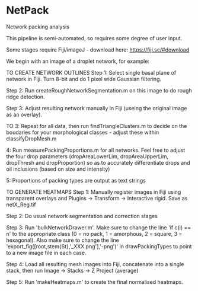 # NetPack
Network packing analysis

This pipeline is semi-automated, so requires some degree of user input.

Some stages require Fiji/imageJ - download here: https://fiji.sc/#download

We begin with an image of a droplet network, for example:



TO CREATE NETWORK OUTLINES
Step 1: Select single basal plane of network in Fiji. Turn 8-bit and do 1 pixel wide Gaussian filtering.

Step 2: Run createRoughNetworkSegmentation.m on this image to do rough ridge detection.

Step 3: Adjust resulting network manually in Fiji (useing the original image as an overlay).



TO 
3: Repeat for all data, then run findTriangleClusters.m to decide on the boudaries for your morphological classes - adjust these within classifyDropMesh.m

4: Run measurePackingProportions.m for all networks. Feel free to adjust the four drop parameters
 (dropAreaLowerLim, dropAreaUpperLim, dropThresh and dropProportion) so as to accurately differentiate drops and oil inclusions (based on size and intensity)
 
5: Proportions of packing types are output as text strings 

TO GENERATE HEATMAPS
Step 1: Manually register images in Fiji using transparent overlays and Plugins -> Transform -> Interactive rigid. Save as netX_Reg.tif

Step 2: Do usual network segmentation and correction stages

Step 3: Run 'bulkNetworkDrawer.m'. Make sure to change the line 'if c(i) == n' to the appropriate class (0 = no pack, 1 = amorphous,
 2 = square, 3 = hexagonal). Also make sure to change the line 'export_fig([root,stem{St},'_XXX.png'],'-png')' in drawPackingTypes to 
point to a new image file in each case. 

Step 4: Load all resulting mesh images into Fiji, concatenate into a single stack, then run Image -> Stacks -> Z Project (average)

Step 5: Run 'makeHeatmaps.m' to create the final normalised heatmaps.
